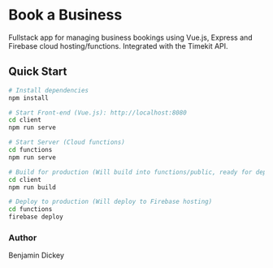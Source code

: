 # Book a Business

Fullstack app for managing business bookings using Vue.js, Express and Firebase cloud hosting/functions. Integrated with the Timekit API.

## Quick Start

```bash
# Install dependencies
npm install

# Start Front-end (Vue.js): http://localhost:8080
cd client
npm run serve

# Start Server (Cloud functions)
cd functions
npm run serve

# Build for production (Will build into functions/public, ready for deployment)
cd client
npm run build

# Deploy to production (Will deploy to Firebase hosting)
cd functions
firebase deploy
```

### Author

Benjamin Dickey